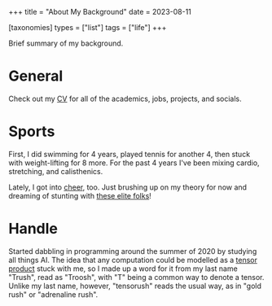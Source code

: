 +++
title = "About My Background"
date = 2023-08-11

[taxonomies]
types = ["list"]
tags = ["life"]
+++

Brief summary of my background.

<!-- more -->

# **General**

Check out my [CV](https://tensorush.github.io/cv/en.pdf) for all of the academics, jobs, projects, and socials.

# **Sports**

First, I did swimming for 4 years, played tennis for another 4, then stuck with weight-lifting for 8 more. For the past 4 years I've been mixing cardio, stretching, and calisthenics.

Lately, I got into [cheer](@/cns.md), too. Just brushing up on my theory for now and dreaming of stunting with [these elite folks](@/csg.md)!

# **Handle**

Started dabbling in programming around the summer of 2020 by studying all things AI. The idea that any computation could be modelled as a [tensor product](https://www.math3ma.com/blog/the-tensor-product-demystified) stuck with me, so I made up a word for it from my last name "Trush", read as "Troosh", with "T" being a common way to denote a tensor. Unlike my last name, however, "tensorush" reads the usual way, as in "gold rush" or "adrenaline rush".
